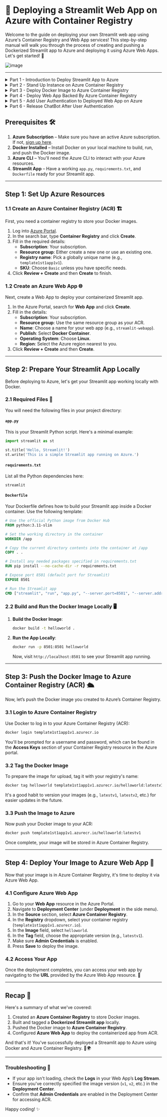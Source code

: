 # 🚀 Deploying a Streamlit Web App on Azure with Container Registry

Welcome to the guide on deploying your own Streamlit web app using Azure's Container Registry and Web App services! This step-by-step manual will walk you through the process of creating and pushing a Dockerized Streamlit app to Azure and deploying it using Azure Web Apps. Let's get started! 🎉

![image](./docs/main.png)

---

<details>
  <summary>Part 1 - Introduction to Deploy Streamlit App to Azure</summary>

  [![Watch the video](https://img.youtube.com/vi/r4BLx5mOwKE/0.jpg)](https://www.youtube.com/watch?v=r4BLx5mOwKE)

</details>

<details>
  <summary>Part 2 - Stand Up Instance on Azure Container Registry</summary>

  [![Watch the video](https://img.youtube.com/vi/XH6mtK7MXgE/0.jpg)](https://www.youtube.com/watch?v=XH6mtK7MXgE)

</details>

<details>
  <summary>Part 3 - Deploy Docker Image to Azure Container Registry</summary>

  [![Watch the video](https://img.youtube.com/vi/b2FlbvGEjok/0.jpg)](https://www.youtube.com/watch?v=b2FlbvGEjok)

</details>

<details>
  <summary>Part 4 - Deploy Web App Backed By Azure Container Registry</summary>

  [![Watch the video](https://img.youtube.com/vi/D1qzq1qnHig/0.jpg)](https://www.youtube.com/watch?v=D1qzq1qnHig)

</details>

<details>
  <summary>Part 5 - Add User Authentication to Deployed Web App on Azure</summary>

  [![Watch the video](https://img.youtube.com/vi/bXf4oxNYbgw/0.jpg)](https://www.youtube.com/watch?v=bXf4oxNYbgw)

</details>

<details>
  <summary>Part 6 - Release ChatBot After User Authentication</summary>

  [![Watch the video](https://img.youtube.com/vi/bWLYvgdUqFo/0.jpg)](https://www.youtube.com/watch?v=bWLYvgdUqFo)

</details>


## Prerequisites 🛠️

1. **Azure Subscription** – Make sure you have an active Azure subscription. If not, [sign up here](https://azure.microsoft.com/en-us/free/).
2. **Docker Installed** – Install Docker on your local machine to build, run, and push the Docker image.
3. **Azure CLI** – You'll need the Azure CLI to interact with your Azure resources.
4. **Streamlit App** – Have a working `app.py`, `requirements.txt`, and `Dockerfile` ready for your Streamlit app.

---

## Step 1: Set Up Azure Resources

### 1.1 Create an Azure Container Registry (ACR) 🏗️
First, you need a container registry to store your Docker images.

1. Log into [Azure Portal](https://portal.azure.com/).
2. In the search bar, type **Container Registry** and click **Create**.
3. Fill in the required details:
   - **Subscription**: Your subscription.
   - **Resource group**: Either create a new one or use an existing one.
   - **Registry name**: Pick a globally unique name (e.g., `template1st1app1v1`).
   - **SKU**: Choose `Basic` unless you have specific needs.
4. Click **Review + Create** and then **Create** to finish.

### 1.2 Create an Azure Web App 🌐
Next, create a Web App to deploy your containerized Streamlit app.

1. In the Azure Portal, search for **Web App** and click **Create**.
2. Fill in the details:
   - **Subscription**: Your subscription.
   - **Resource group**: Use the same resource group as your ACR.
   - **Name**: Choose a name for your web app (e.g., `streamlit-webapp`).
   - **Publish**: Select **Docker Container**.
   - **Operating System**: Choose **Linux**.
   - **Region**: Select the Azure region nearest to you.
3. Click **Review + Create** and then **Create**.

---

## Step 2: Prepare Your Streamlit App Locally

Before deploying to Azure, let's get your Streamlit app working locally with Docker.

### 2.1 Required Files 📂

You will need the following files in your project directory:

#### `app.py`
This is your Streamlit Python script. Here's a minimal example:

```python
import streamlit as st

st.title('Hello, Streamlit!')
st.write('This is a simple Streamlit app running on Azure.')
```

#### `requirements.txt`
List all the Python dependencies here:

```
streamlit
```

#### `Dockerfile`
Your Dockerfile defines how to build your Streamlit app inside a Docker container. Use the following template:

```Dockerfile
# Use the official Python image from Docker Hub
FROM python:3.11-slim

# Set the working directory in the container
WORKDIR /app

# Copy the current directory contents into the container at /app
COPY . .

# Install any needed packages specified in requirements.txt
RUN pip install --no-cache-dir -r requirements.txt

# Expose port 8501 (default port for Streamlit)
EXPOSE 8501

# Run the Streamlit app
CMD ["streamlit", "run", "app.py", "--server.port=8501", "--server.address=0.0.0.0"]
```

### 2.2 Build and Run the Docker Image Locally 🖥️

1. **Build the Docker Image**:
   ```bash
   docker build -t helloworld .
   ```

2. **Run the App Locally**:
   ```bash
   docker run -p 8501:8501 helloworld
   ```
   Now, visit `http://localhost:8501` to see your Streamlit app running.

---

## Step 3: Push the Docker Image to Azure Container Registry (ACR) 🛳️

Now, let’s push the Docker image you created to Azure’s Container Registry.

### 3.1 Login to Azure Container Registry
Use Docker to log in to your Azure Container Registry (ACR):

```bash
docker login template1st1app1v1.azurecr.io
```

You'll be prompted for a username and password, which can be found in the **Access Keys** section of your Container Registry resource in the Azure portal.

### 3.2 Tag the Docker Image

To prepare the image for upload, tag it with your registry's name:

```bash
docker tag helloworld template1st1app1v1.azurecr.io/helloworld:latestv1
```

It's a good habit to version your images (e.g., `latestv1`, `latestv2`, etc.) for easier updates in the future.

### 3.3 Push the Image to Azure

Now push your Docker image to your ACR:

```bash
docker push template1st1app1v1.azurecr.io/helloworld:latestv1
```

Once complete, your image will be stored in Azure Container Registry.

---

## Step 4: Deploy Your Image to Azure Web App 🚀

Now that your image is in Azure Container Registry, it's time to deploy it via Azure Web App.

### 4.1 Configure Azure Web App

1. Go to your **Web App** resource in the Azure Portal.
2. Navigate to **Deployment Center** (under **Deployment** in the side menu).
3. In the **Source** section, select **Azure Container Registry**.
4. In the **Registry** dropdown, select your container registry (`template1st1app1v1.azurecr.io`).
5. In the **Image** field, select `helloworld`.
6. In the **Tag** field, choose the appropriate version (e.g., `latestv1`).
7. Make sure **Admin Credentials** is enabled.
8. Press **Save** to deploy the image.

### 4.2 Access Your App

Once the deployment completes, you can access your web app by navigating to the **URL** provided by the Azure Web App resource. 🎉

---

## Recap 📝

Here's a summary of what we've covered:

1. Created an **Azure Container Registry** to store Docker images.
2. Built and tagged a **Dockerized Streamlit app** locally.
3. Pushed the Docker image to **Azure Container Registry**.
4. Configured **Azure Web App** to deploy the containerized app from ACR.

And that's it! You've successfully deployed a Streamlit app to Azure using Docker and Azure Container Registry. 🎉🌍

---

### Troubleshooting 🔧

- If your app isn't loading, check the **Logs** in your Web App’s **Log Stream**.
- Ensure you've correctly specified the image version (`v1`, `v2`, etc.) in the **Deployment Center**.
- Confirm that **Admin Credentials** are enabled in the Deployment Center for accessing ACR.

Happy coding! ✨